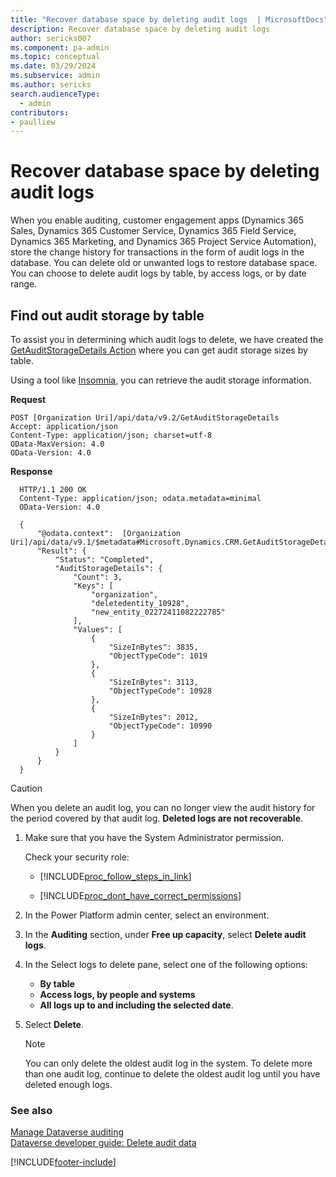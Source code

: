 ```yaml
---
title: "Recover database space by deleting audit logs  | MicrosoftDocs"
description: Recover database space by deleting audit logs
author: sericks007
ms.component: pa-admin
ms.topic: conceptual
ms.date: 03/29/2024
ms.subservice: admin
ms.author: sericks
search.audienceType: 
  - admin
contributors:
- paulliew 
---
```

# Recover database space by deleting audit logs

When you enable auditing, customer engagement apps (Dynamics 365 Sales, Dynamics 365 Customer Service, Dynamics 365 Field Service, Dynamics 365 Marketing, and Dynamics 365 Project Service Automation), store the change history for transactions in the form of audit logs in the database. You can delete old or unwanted logs to restore database space. You can choose to delete audit logs by table, by access logs, or by date range. 

## Find out audit storage by table
To assist you in determining which audit logs to delete, we have created the [GetAuditStorageDetails Action](/power-apps/developer/data-platform/webapi/reference/getauditstoragedetails?view=dataverse-latest) where you can get audit storage sizes by table.

Using a tool like [Insomnia](/power-apps/developer/data-platform/webapi/insomnia?view=dataverse-latest), you can retrieve the audit storage information.

**Request**
```http
POST [Organization Uri]/api/data/v9.2/GetAuditStorageDetails
Accept: application/json
Content-Type: application/json; charset=utf-8
OData-MaxVersion: 4.0
OData-Version: 4.0
```

**Response**
```http
  HTTP/1.1 200 OK
  Content-Type: application/json; odata.metadata=minimal
  OData-Version: 4.0
  
  {
      "@odata.context":  [Organization Uri]/api/data/v9.1/$metadata#Microsoft.Dynamics.CRM.GetAuditStorageDetailsResponse,
      "Result": {
          "Status": "Completed",
          "AuditStorageDetails": {
              "Count": 3,
              "Keys": [
                  "organization",
                  "deletedentity_10928",
                  "new_entity_02272411082222785"
              ],
              "Values": [
                  {
                      "SizeInBytes": 3835,
                      "ObjectTypeCode": 1019
                  },
                  {
                      "SizeInBytes": 3113,
                      "ObjectTypeCode": 10928
                  },
                  {
                      "SizeInBytes": 2012,
                      "ObjectTypeCode": 10990
                  }
              ]
          }
      }
  }
  ```

  
> [!CAUTION]
> When you delete an audit log, you can no longer view the audit history for the period covered by that audit log. **Deleted logs are not recoverable**.

1. Make sure that you have the System Administrator permission.
  
    Check your security role:  
  
   - [!INCLUDE[proc_follow_steps_in_link](../includes/proc-follow-steps-in-link.md)]  
  
   - [!INCLUDE[proc_dont_have_correct_permissions](../includes/proc-dont-have-correct-permissions.md)]  
  
1. In the Power Platform admin center, select an environment. 

1. In the **Auditing** section, under **Free up capacity**, select **Delete audit logs**.  
  
1. In the Select logs to delete pane, select one of the following options:
    - **By table**
    - **Access logs, by people and systems**
    - **All logs up to and including the selected date**.
  
6. Select **Delete**.
  
   > [!NOTE]
   >  You can only delete the oldest audit log in the system. To delete more than one audit log, continue to delete the oldest audit log until you have deleted enough logs.  
  
### See also

[Manage Dataverse auditing](manage-dataverse-auditing.md)<br />
[Dataverse developer guide: Delete audit data](/power-apps/developer/data-platform/auditing/delete-audit-data)


[!INCLUDE[footer-include](../includes/footer-banner.md)]
